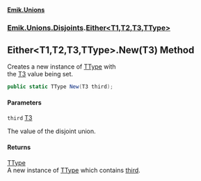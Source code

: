 #### [Emik.Unions](index.md 'index')
### [Emik.Unions.Disjoints](Emik.Unions.Disjoints.md 'Emik.Unions.Disjoints').[Either&lt;T1,T2,T3,TType&gt;](Either{T1,T2,T3,TType}.md 'Emik.Unions.Disjoints.Either<T1,T2,T3,TType>')

## Either<T1,T2,T3,TType>.New(T3) Method

Creates a new instance of [TType](Either{T1,T2,T3,TType}.md#Emik.Unions.Disjoints.Either_T1,T2,T3,TType_.TType 'Emik.Unions.Disjoints.Either<T1,T2,T3,TType>.TType') with  
the [T3](Either{T1,T2,T3,TType}.md#Emik.Unions.Disjoints.Either_T1,T2,T3,TType_.T3 'Emik.Unions.Disjoints.Either<T1,T2,T3,TType>.T3') value being set.

```csharp
public static TType New(T3 third);
```
#### Parameters

<a name='Emik.Unions.Disjoints.Either_T1,T2,T3,TType_.New(T3).third'></a>

`third` [T3](Either{T1,T2,T3,TType}.md#Emik.Unions.Disjoints.Either_T1,T2,T3,TType_.T3 'Emik.Unions.Disjoints.Either<T1,T2,T3,TType>.T3')

The value of the disjoint union.

#### Returns
[TType](Either{T1,T2,T3,TType}.md#Emik.Unions.Disjoints.Either_T1,T2,T3,TType_.TType 'Emik.Unions.Disjoints.Either<T1,T2,T3,TType>.TType')  
A new instance of [TType](Either{T1,T2,T3,TType}.md#Emik.Unions.Disjoints.Either_T1,T2,T3,TType_.TType 'Emik.Unions.Disjoints.Either<T1,T2,T3,TType>.TType') which contains [third](Either{T1,T2,T3,TType}.New(T3).md#Emik.Unions.Disjoints.Either_T1,T2,T3,TType_.New(T3).third 'Emik.Unions.Disjoints.Either<T1,T2,T3,TType>.New(T3).third').